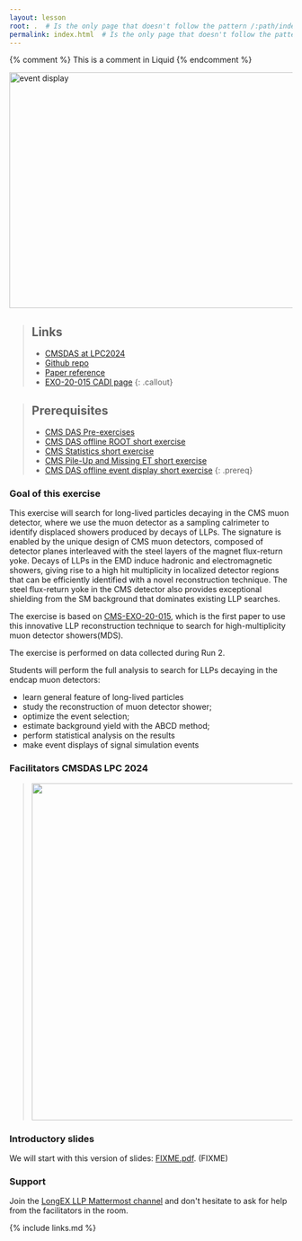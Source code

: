 ```yaml
---
layout: lesson
root: .  # Is the only page that doesn't follow the pattern /:path/index.html
permalink: index.html  # Is the only page that doesn't follow the pattern /:path/index.html
---
```


<!-- this is an html comment -->

{% comment %} This is a comment in Liquid {% endcomment %}

<a href="{{ page.root }}/fig/CMS-EXO-20-015_Figure-aux_004-a.png">
  <img src="{{ page.root }}/fig/CMS-EXO-20-015_Figure-aux_004-a.png" alt="event display" height=420 width=600 />
</a>

> ## Links
> * [CMSDAS at LPC2024](https://indico.cern.ch/event/1333922/)
> * [Github repo](https://github.com/Christinaw97/MDS_CMSDAS/tree/2024)
> * [Paper reference](https://cms-results.web.cern.ch/cms-results/public-results/publications/EXO-20-015/index.html)
> * [EXO-20-015 CADI page](https://cms.cern.ch/iCMS/analysisadmin/cadilines?id=2391&ancode=EXO-20-015&tp=an&line=EXO-20-015)
{: .callout}

> ## Prerequisites
>
> * [CMS DAS Pre-exercises](https://fnallpc.github.io/cms-das-pre-exercises/) 
> * [CMS DAS offline ROOT short exercise](https://cmsdas.github.io/root-short-exercise/)
> * [CMS Statistics short exercise](https://fnallpc.github.io/statistics-das/)
> * [CMS Pile-Up and Missing ET short exercise]()
> * [CMS DAS offline event display short exercise](https://twiki.cern.ch/twiki/bin/view/CMS/SWGuideCMSDataAnalysisSchoolLPC2024VisualizationExercise)
{: .prereq}


### Goal of this exercise

This exercise will search for long-lived particles decaying in the CMS muon detector, where we use the muon detector as a sampling calrimeter to identify displaced showers produced by decays of LLPs. 
The signature is enabled by the unique design of CMS muon detectors, composed of detector planes interleaved with the steel layers of the magnet flux-return yoke. Decays of LLPs in the EMD induce hadronic and electromagnetic showers, giving rise to a high hit multiplicity in localized detector regions that can be efficiently identified with a novel reconstruction technique. The steel flux-return yoke in the CMS detector also provides exceptional shielding from the SM background that dominates existing LLP searches. 

The exercise is based on [CMS-EXO-20-015](https://cms-results.web.cern.ch/cms-results/public-results/publications/EXO-20-015/index.html), which is the first paper to use this innovative LLP reconstruction technique to search for high-multiplicity muon detector showers(MDS).

The exercise is performed on data collected during Run 2. 

Students will perform the full analysis to search for LLPs decaying in the endcap muon detectors:
 * learn general feature of long-lived particles
 * study the reconstruction of muon detector shower;
 * optimize the event selection;
 * estimate background yield with the ABCD method;
 * perform statistical analysis on the results
 * make event displays of signal simulation events

### Facilitators CMSDAS LPC 2024
> <img src="../fig/ficilitators.png" alt="" style="width: 600px;"/>

<!--  * Martin Kwok (FNAL)
 * Christina Wang (Caltech)
 * Daniel Guerrero (FNAL)
 * Daniel Diaz (UCSD)
 * Michael Carrigan (OSU)
 * Pallabi Das (Princeton)	 -->

### Introductory slides

We will start with this version of slides: [FIXME.pdf](). (FIXME)

### Support

Join the [LongEX LLP Mattermost channel](https://mattermost.web.cern.ch/cmsdaslpc2024/channels/longexllp) and don't hesitate to ask for help from the facilitators in the room.


{% include links.md %}
